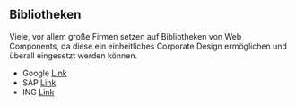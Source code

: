 ## Bibliotheken

Viele, vor allem große Firmen setzen auf Bibliotheken von Web Components, da diese ein einheitliches Corporate Design ermöglichen und überall eingesetzt werden können.

- Google [Link](https://github.com/material-components/material-components-web-components)
- SAP [Link](https://github.com/SAP/ui5-webcomponents)
- ING [Link](https://github.com/ing-bank/lion)
